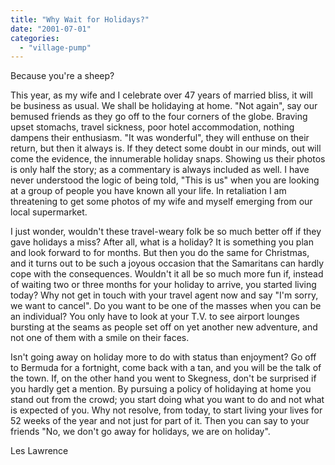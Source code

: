 ```yaml
---
title: "Why Wait for Holidays?"
date: "2001-07-01"
categories: 
  - "village-pump"
---
```


Because you're a sheep?

This year, as my wife and I celebrate over 47 years of married bliss, it will be business as usual. We shall be holidaying at home. "Not again", say our bemused friends as they go off to the four corners of the globe. Braving upset stomachs, travel sickness, poor hotel accommodation, nothing dampens their enthusiasm. "It was wonderful", they will enthuse on their return, but then it always is. If they detect some doubt in our minds, out will come the evidence, the innumerable holiday snaps. Showing us their photos is only half the story; as a commentary is always included as well. I have never understood the logic of being told, "This is us" when you are looking at a group of people you have known all your life. In retaliation I am threatening to get some photos of my wife and myself emerging from our local supermarket.

I just wonder, wouldn't these travel-weary folk be so much better off if they gave holidays a miss? After all, what is a holiday? It is something you plan and look forward to for months. But then you do the same for Christmas, and it turns out to be such a joyous occasion that the Samaritans can hardly cope with the consequences. Wouldn't it all be so much more fun if, instead of waiting two or three months for your holiday to arrive, you started living today? Why not get in touch with your travel agent now and say "I'm sorry, we want to cancel". Do you want to be one of the masses when you can be an individual? You only have to look at your T.V. to see airport lounges bursting at the seams as people set off on yet another new adventure, and not one of them with a smile on their faces.

Isn't going away on holiday more to do with status than enjoyment? Go off to Bermuda for a fortnight, come back with a tan, and you will be the talk of the town. If, on the other hand you went to Skegness, don't be surprised if you hardly get a mention. By pursuing a policy of holidaying at home you stand out from the crowd; you start doing what you want to do and not what is expected of you. Why not resolve, from today, to start living your lives for 52 weeks of the year and not just for part of it. Then you can say to your friends "No, we don't go away for holidays, we are on holiday".

Les Lawrence
